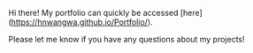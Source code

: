 Hi there! My portfolio can quickly be accessed [here] (https://hnwangwa.github.io/Portfolio/).

Please let me know if you have any questions about my projects! 
